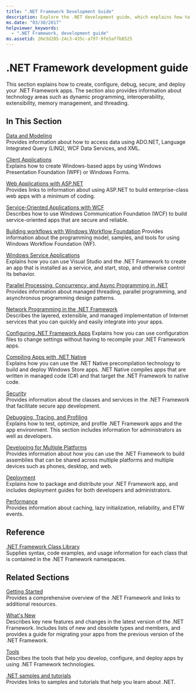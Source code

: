 ```yaml
---
title: ".NET Framework Development Guide"
description: Explore the .NET development guide, which explains how to create, configure, debug, secure, and deploy your .NET apps.
ms.date: "03/30/2017"
helpviewer_keywords: 
  - ".NET Framework, development guide"
ms.assetid: 26e3d285-24c3-435c-a797-9fe5affb8525
---
```

# .NET Framework development guide

This section explains how to create, configure, debug, secure, and deploy your .NET Framework apps. The section also provides information about technology areas such as dynamic programming, interoperability, extensibility, memory management, and threading.  
  
## In This Section
  
 [Data and Modeling](./data/index.md)  
 Provides information about how to access data using ADO.NET, Language Integrated Query (LINQ), WCF Data Services, and XML.  
  
 [Client Applications](develop-client-apps.md)  
 Explains how to create Windows-based apps by using Windows Presentation Foundation (WPF) or Windows Forms.  
  
 [Web Applications with ASP.NET](develop-web-apps-with-aspnet.md)  
 Provides links to information about using ASP.NET to build enterprise-class web apps with a minimum of coding.  
  
 [Service-Oriented Applications with WCF](./wcf/index.md)  
 Describes how to use Windows Communication Foundation (WCF) to build service-oriented apps that are secure and reliable.  
  
 [Building workflows with Windows Workflow Foundation](windows-workflow-foundation/index.md)
 Provides information about the programming model, samples, and tools for using Windows Workflow Foundation (WF).  

 [Windows Service Applications](./windows-services/index.md)  
 Explains how you can use Visual Studio and the .NET Framework to create an app that is installed as a service, and start, stop, and otherwise control its behavior.  
  
 [Parallel Processing, Concurrency, and Async Programming in .NET](../standard/parallel-processing-and-concurrency.md)  
 Provides information about managed threading, parallel programming, and asynchronous programming design patterns.  
  
 [Network Programming in the .NET Framework](./network-programming/index.md)  
 Describes the layered, extensible, and managed implementation of Internet services that you can quickly and easily integrate into your apps.  
  
 [Configuring .NET Framework Apps](configure-apps/index.md)
 Explains how you can use configuration files to change settings without having to recompile your .NET Framework apps.  
  
 [Compiling Apps with .NET Native](./net-native/index.md)  
 Explains how you can use the .NET Native precompilation technology to build and deploy Windows Store apps. .NET Native compiles apps that are written in managed code (C#) and that target the .NET Framework to native code.  
  
 [Security](../standard/security/index.md)  
 Provides information about the classes and services in the .NET Framework that facilitate secure app development.  
  
 [Debugging, Tracing, and Profiling](./debug-trace-profile/index.md)  
 Explains how to test, optimize, and profile .NET Framework apps and the app environment. This section includes information for administrators as well as developers.  
  
 [Developing for Multiple Platforms](../standard/cross-platform/index.md)  
 Provides information about how you can use the .NET Framework to build assemblies that can be shared across multiple platforms and multiple devices such as phones, desktop, and web.  
  
 [Deployment](./deployment/index.md)  
 Explains how to package and distribute your .NET Framework app, and includes deployment guides for both developers and administrators.  
  
 [Performance](./performance/index.md)  
 Provides information about caching, lazy initialization, reliability, and ETW events.  

## Reference  
 [.NET Framework Class Library](../../api/index.md?view=netframework-4.7)  
 Supplies syntax, code examples, and usage information for each class that is contained in the .NET Framework namespaces.  
  
## Related Sections  
 [Getting Started](./get-started/index.md)  
 Provides a comprehensive overview of the .NET Framework and links to additional resources.  
  
 [What's New](./whats-new/index.md)  
 Describes key new features and changes in the latest version of the .NET Framework. Includes lists of new and obsolete types and members, and provides a guide for migrating your apps from the previous version of the .NET Framework.  
  
 [Tools](./tools/index.md)  
 Describes the tools that help you develop, configure, and deploy apps by using .NET Framework technologies.  
  
 [.NET samples and tutorials](../samples-and-tutorials/index.md)  
 Provides links to samples and tutorials that help you learn about .NET.
